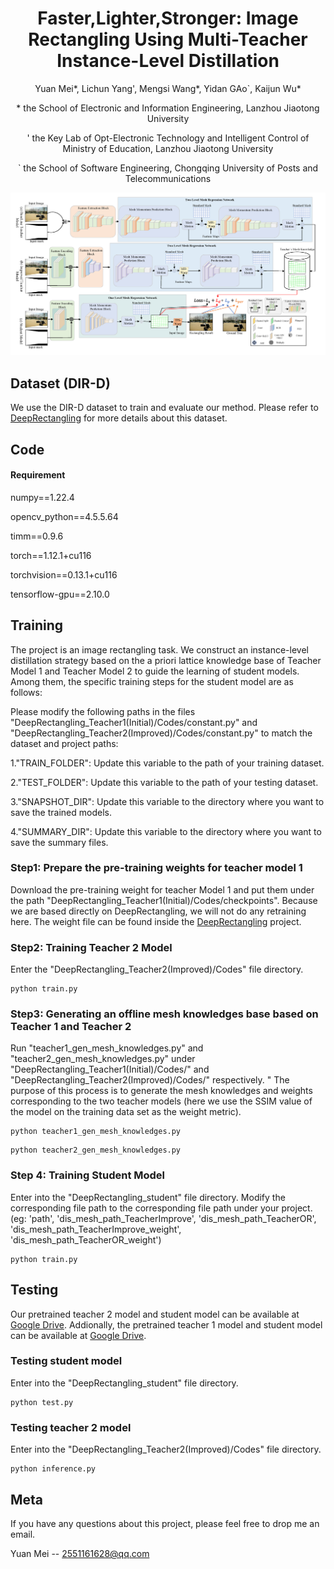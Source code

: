 <h1 align = "center">Faster,Lighter,Stronger: Image Rectangling Using Multi-Teacher Instance-Level Distillation</h1>
<p align="center">Yuan Mei*, Lichun Yang', Mengsi Wang*, Yidan GAo`, Kaijun Wu*</p>
<p align="center">* the School of Electronic and Information Engineering, Lanzhou Jiaotong University</p>
<p align="center">' the Key Lab of Opt-Electronic Technology and Intelligent Control of Ministry of Education, Lanzhou Jiaotong University</p>
<p align="center">` the School of Software Engineering, Chongqing University of Posts and Telecommunications</p>

![image](./network.png)
## Dataset (DIR-D)
We use the DIR-D dataset to train and evaluate our method. Please refer to [DeepRectangling](https://github.com/nie-lang/DeepRectangling?tab=readme-ov-file) for more details about this dataset.


## Code
#### Requirement
numpy==1.22.4

opencv_python==4.5.5.64

timm==0.9.6

torch==1.12.1+cu116

torchvision==0.13.1+cu116

tensorflow-gpu==2.10.0

## Training
The project is an image rectangling task. We construct an instance-level distillation strategy based on the a priori lattice knowledge base of Teacher Model 1 and Teacher Model 2 to guide the learning of student models. Among them, the specific training steps for the student model are as follows:

Please modify the following paths in the files "DeepRectangling_Teacher1(Initial)/Codes/constant.py" and "DeepRectangling_Teacher2(Improved)/Codes/constant.py" to match the dataset and project paths:

1."TRAIN_FOLDER": Update this variable to the path of your training dataset.

2."TEST_FOLDER": Update this variable to the path of your testing dataset.

3."SNAPSHOT_DIR": Update this variable to the directory where you want to save the trained models.

4."SUMMARY_DIR": Update this variable to the directory where you want to save the summary files.

### Step1: Prepare the pre-training weights for teacher model 1
Download the pre-training weight for teacher Model 1 and put them under the path "DeepRectangling_Teacher1(Initial)/Codes/checkpoints". Because we are based directly on DeepRectangling, we will not do any retraining here. The weight file can be found inside the [DeepRectangling](https://github.com/nie-lang/DeepRectangling?tab=readme-ov-file) project.


### Step2: Training Teacher 2 Model
Enter the "DeepRectangling_Teacher2(Improved)/Codes" file directory.
```
python train.py
```

### Step3: Generating an offline mesh knowledges base based on Teacher 1 and Teacher 2
Run "teacher1_gen_mesh_knowledges.py" and "teacher2_gen_mesh_knowledges.py" under "DeepRectangling_Teacher1(Initial)/Codes/" and "DeepRectangling_Teacher2(Improved)/Codes/" respectively. " The purpose of this process is to generate the mesh knowledges and weights corresponding to the two teacher models (here we use the SSIM value of the model on the training data set as the weight metric).
```
python teacher1_gen_mesh_knowledges.py
```
```
python teacher2_gen_mesh_knowledges.py
```

### Step 4: Training Student Model
Enter into the "DeepRectangling_student" file directory. Modify the corresponding file path to the corresponding file path under your project. (eg: 'path', 'dis_mesh_path_TeacherImprove', 'dis_mesh_path_TeacherOR', 'dis_mesh_path_TeacherImprove_weight', 'dis_mesh_path_TeacherOR_weight')
```
python train.py
```

## Testing
Our pretrained teacher 2 model and student model can be available at [Google Drive](https://drive.google.com/file/d/1LFadsV1fg-DCT9IjiKbPlIaflUdHhNVl/view?usp=sharing). Addionally, the pretrained teacher 1 model and student model can be available at [Google Drive](https://drive.google.com/drive/folders/1gEsE-7QBPcbH-kfHqYYR67C-va7vztxO?usp=sharing).

### Testing student model
Enter into the "DeepRectangling_student" file directory.
```
python test.py
```

### Testing teacher 2 model
Enter into the "DeepRectangling_Teacher2(Improved)/Codes" file directory.
```
python inference.py
```


## Meta
If you have any questions about this project, please feel free to drop me an email.

Yuan Mei -- 2551161628@qq.com




